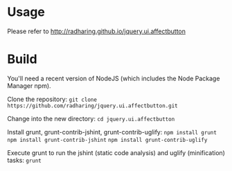 Usage
=====
Please refer to http://radharing.github.io/jquery.ui.affectbutton

Build
=====
You'll need a recent version of NodeJS (which includes the Node Package Manager npm).

Clone the repository:
`git clone https://github.com/radharing/jquery.ui.affectbutton.git`

Change into the new directory:
`cd jquery.ui.affectbutton`

Install grunt, grunt-contrib-jshint, grunt-contrib-uglify:
`npm install grunt`
`npm install grunt-contrib-jshint`
`npm install grunt-contrib-uglify`

Execute grunt to run the jshint (static code analysis) and uglify (minification) tasks:
`grunt`
